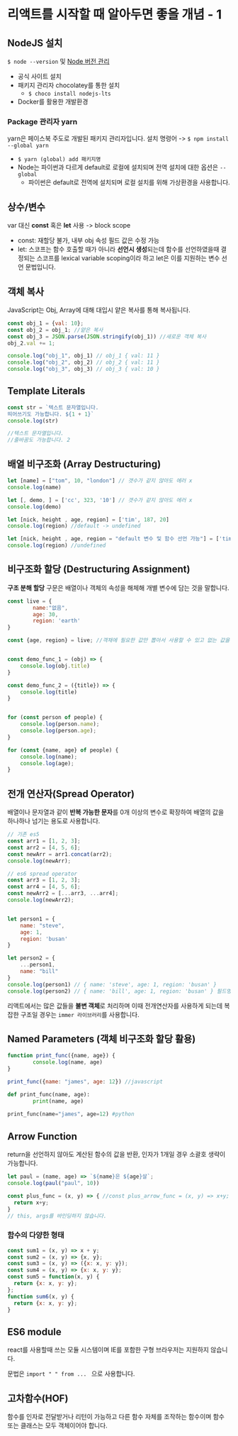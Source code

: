 # 리액트를 시작할 때 알아두면 좋을 개념 - 1

## 

## NodeJS 설치

`$ node --version` 및 [Node 버전 관리](https://futurecreator.github.io/2018/05/28/nodejs-npm-update-latest-or-stable-version/)

- 공식 사이트 설치
- 패키지 관리자 chocolatey를 통한 설치
  - `$ choco install nodejs-lts`
- Docker를 활용한 개발환경

### Package 관리자 yarn

yarn은 페이스북 주도로 개발된 패키지 관리자입니다. 설치 명령어 -> `$ npm install --global yarn` 

- `$ yarn (global) add 패키지명`
- Node는 파이썬과 다르게 default로 로컬에 설치되며 전역 설치에 대한 옵션은 `--global`
  - 파이썬은 default로 전역에 설치되며 로컬 설치를 위해 가상환경을 사용합니다.



## 상수/변수

var 대신 **const** 혹은 **let** 사용 -> block scope

- const: 재할당 불가, 내부 obj 속성 필드 값은 수정 가능
- let: 스코프는 함수 호출할 때가 아니라 **선언시 생성**되는데 함수를 선언하였을때 결정되는 스코프를 lexical variable scoping이라 하고 let은 이를 지원하는 변수 선언 문법입니다.

## 객체 복사

JavaScript는 Obj, Array에 대해 대입시 얕은 복사를 통해 복사됩니다.

```javascript
const obj_1 = {val: 10};
const obj_2 = obj_1; //얕은 복사 
const obj_3 = JSON.parse(JSON.stringify(obj_1)) //새로운 객체 복사
obj_2.val += 1;

console.log("obj_1", obj_1) // obj_1 { val: 11 }
console.log("obj_2", obj_2) // obj_2 { val: 11 }
console.log("obj_3", obj_3) // obj_3 { val: 10 }
```

## Template Literals

```javascript
const str = `텍스트 문자열입니다.
띄어쓰기도 가능합니다. ${1 + 1}`
console.log(str) 

//텍스트 문자열입니다.
//줄바꿈도 가능합니다. 2

```

## 배열 비구조화 (Array Destructuring)

```javascript
let [name] = ["tom", 10, "london"] // 갯수가 같지 않아도 에러 x
console.log(name)

let [, demo, ] = ['cc', 323, '10'] // 갯수가 같지 않아도 에러 x
console.log(demo)

let [nick, height , age, region] = ['tim', 187, 20]
console.log(region) //default -> undefined

let [nick, height , age, region = "default 변수 및 함수 선언 가능"] = ['tim', 187, 20]
console.log(region) //undefined
```

## 비구조화 할당 (Destructuring Assignment)

**구조 분해 할당** 구문은 배열이나 객체의 속성을 해체해 개별 변수에 담는 것을 말합니다.

```javascript
const live = {
		name:"없음",
		age: 30,
		region: 'earth'
}

const {age, region} = live; //객채에 필요한 값만 뽑아서 사용할 수 있고 없는 값을 변수로 선언시 undefined


const demo_func_1 = (obj) => {
    console.log(obj.title)
}

const demo_func_2 = ({title}) => {
    console.log(title)
}


for (const person of people) {
    console.log(person.name);
    console.log(person.age);
}

for (const {name, age} of people) {
    console.log(name);
    console.log(age);
}
```



## 전개 연산자(Spread Operator)

배열이나 문자열과 같이 **반복 가능한 문자**를 0개 이상의 변수로 확장하여 배열의 값을 하나하나 넘기는 용도로 사용합니다.

```javascript
// 기존 es5
const arr1 = [1, 2, 3];
const arr2 = [4, 5, 6];
const newArr = arr1.concat(arr2);
console.log(newArr);

// es6 spread operator
const arr3 = [1, 2, 3];
const arr4 = [4, 5, 6];
const newArr2 = [...arr3, ...arr4];
console.log(newArr2);


let person1 = {
    name: "steve",
    age: 1,
    region: 'busan'
}

let person2 = {
    ...person1,
    name: "bill"
}
console.log(person1) // { name: 'steve', age: 1, region: 'busan' }
console.log(person2) // { name: 'bill', age: 1, region: 'busan' } 필드명 중복시 마지막 값
```

리액트에서는 많은 값들을 **불변 객체**로 처리하며 이때 전개연산자를 사용하게 되는데 복잡한 구조일 경우는 `immer 라이브러리`를 사용합니다.



## Named Parameters (객체 비구조화 할당 활용)

```javascript
function print_func({name, age}) {
		console.log(name, age)
}

print_func({name: "james", age: 12}) //javascript
```

```python
def print_func(name, age):
		print(name, age)
		
print_func(name="james", age=12) #python
```

## 

## Arrow Function

return을 선언하지 않아도 계산된 함수의 값을 반환, 인자가 1개일 경우 소괄호 생략이 가능합니다.

```javascript
let paul = (name, age) => `${name}은 ${age}살`;
console.log(paul("paul", 10))

const plus_func = (x, y) => { //const plus_arrow_func = (x, y) => x+y; 같은 표현
  return x+y;
}
// this, args를 바인딩하지 않습니다. 
```

### 함수의 다양한 형태

```javascript
const sum1 = (x, y) => x + y;
const sum2 = (x, y) => {x, y};
const sum3 = (x, y) => ({x: x, y: y}); 
const sum4 = (x, y) => {x: x, y: y};
const sum5 = function(x, y) {
  return {x: x, y: y};
};
function sum6(x, y) {
  return {x: x, y: y};
}
```



## ES6 module

react를 사용할때 쓰는 모듈 시스템이며 IE를 포함한 구형 브라우저는 지원하지 않습니다.

문법은 `import " " from ... ` 으로 사용합니다.



## 고차함수(HOF)

함수를 인자로 전달받거나 리턴이 가능하고 다른 함수 자체를 조작하는 함수이며 함수 또는 클래스는 모두 객체이어야 합니다.

